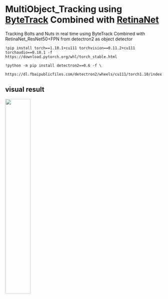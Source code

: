 # MultiObject_Tracking using [ByteTrack](https://github.com/ifzhang/ByteTrack) Combined with [RetinaNet](https://github.com/facebookresearch/detectron2/blob/main/MODEL_ZOO.md#retinanet)

Tracking Bolts and Nuts in real time using ByteTrack  Combined with RetinaNet_ResNet50+FPN from detectron2 as object detector
```
!pip install torch==1.10.1+cu111 torchvision==0.11.2+cu111 torchaudio==0.10.1 -f https://download.pytorch.org/whl/torch_stable.html
```
```
!python -m pip install detectron2==0.6 -f \
  https://dl.fbaipublicfiles.com/detectron2/wheels/cu111/torch1.10/index.html
```

## visual result

<img src='https://github.com/Sahar-DataScience/MultiObject_Tracking-StromaVsion/blob/main/result3.gif' width='40%'/>

